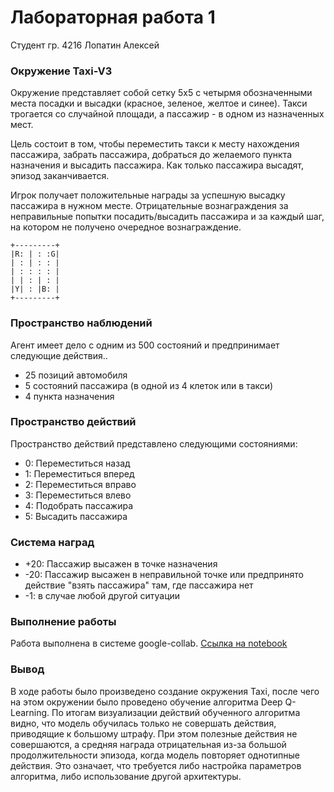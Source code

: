 # Лабораторная работа 1

Студент гр. 4216 Лопатин Алексей


### Окружение Taxi-V3
Окружение представляет собой сетку 5x5 с четырмя обозначенными места посадки и высадки (красное, зеленое, желтое и синее). Такси трогается со случайной площади, а пассажир - в одном из назначенных мест.

Цель состоит в том, чтобы переместить такси к месту нахождения пассажира, забрать пассажира, добраться до желаемого пункта назначения и высадить пассажира. Как только пассажира высадят, эпизод заканчивается.

Игрок получает положительные награды за успешную высадку пассажира в нужном месте. Отрицательные вознаграждения за неправильные попытки посадить/высадить пассажира и за каждый шаг, на котором не получено очередное вознаграждение.

```
+---------+
|R: | : :G|
| : | : : |
| : : : : |
| | : | : |
|Y| : |B: |
+---------+
```

### Пространство наблюдений
Агент имеет дело с одним из 500 состояний и предпринимает следующие действия..

* 25 позиций автомобиля
* 5 состояний пассажира (в одной из 4 клеток или в такси)
* 4 пункта назначения


### Пространство действий
Пространство действий представлено следующими состояниями:

* 0: Переместиться назад
* 1: Переместиться вперед
* 2: Переместиться вправо
* 3: Переместиться влево
* 4: Подобрать пассажира
* 5: Высадить пассажира

### Система наград
* +20: Пассажир высажен в точке назначения
* -20: Пассажир высажен в неправильной точке или предпринято действие "взять пассажира" там, где пассажира нет
* -1: в случае любой другой ситуации

### Выполнение работы
Работа выполнена в системе google-collab. [Ссылка на notebook](https://github.com/alexshovel/AlekseyLopatin/blob/lopatin-lab1/Practice/2024/VTSAI/Lopatin_Aleksey/lab1/Lopatin_LR1.ipynb)

### Вывод
В ходе работы было произведено создание окружения Taxi, после чего на этом окружении было проведено обучение алгоритма Deep Q-Learning. По итогам визуализации действий обученного алгоритма видно, что модель обучилась только не совершать действия, приводящие к большому штрафу. При этом полезные действия не совершаются, а средняя награда отрицательная из-за большой продолжительности эпизода, когда модель повторяет однотипные действия. Это означает, что требуется либо настройка параметров алгоритма, либо использование другой архитектуры.